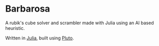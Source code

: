 # Barbarosa
A rubik's cube solver and scrambler made with Julia using an AI based heuristic. 

Written in [Julia](https://julialang.org/), built using [Pluto](https://github.com/fonsp/Pluto.jl). 
